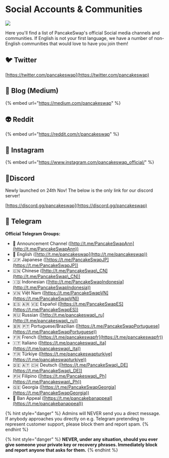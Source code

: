 # Social Accounts & Communities

![](../.gitbook/assets/docs-masthead-22-.png)

Here you'll find a list of PancakeSwap's official Social media channels and communities. If English is not your first language, we have a number of non-English communities that would love to have you join them!

## 🐦 Twitter

[https://twitter.com/pancakeswap](https://twitter.com/pancakeswap)

## 📰 Blog (Medium)

{% embed url="https://medium.com/pancakeswap" %}

## 👽 Reddit

{% embed url="https://reddit.com/r/pancakeswap" %}

## 🤳 Instagram

{% embed url="https://www.instagram.com/pancakeswap_official/" %}

## 🤖Discord

Newly launched on 24th Nov! The below is the only link for our discord server!

[https://discord.gg/pancakeswap](https://discord.gg/pancakeswap)

## 💬 Telegram

**Official Telegram Groups:**

* 📣 Announcement Channel ([http://t.me/PancakeSwapAnn](http://t.me/PancakeSwapAnn))
* 🥞 English ([http://t.me/pancakeswap](http://t.me/pancakeswap))
* 🇯🇵 Japanese ([https://t.me/PancakeSwapJP](https://t.me/PancakeSwapJP))
* 🇨🇳 Chinese ([http://t.me/PancakeSwap\_CN](http://t.me/PancakeSwap\_CN))
* 🇮🇩 Indonesian ([http://t.me/PancakeSwapIndonesia](http://t.me/PancakeSwapIndonesia))
* 🇻🇳 Việt Nam ([https://t.me/PancakeSwapVN](https://t.me/PancakeSwapVN))
* 🇪🇸 🇦🇷 🇻🇪 Español ([https://t.me/PancakeSwapES](https://t.me/PancakeSwapES))
* 🇷🇺 Russian ([http://t.me/pancakeswap\_ru](http://t.me/pancakeswap\_ru))
* 🇧🇷 🇵🇹 Portuguese/Brazilian ([https://t.me/PancakeSwapPortuguese](https://t.me/PancakeSwapPortuguese))
* 🇫🇷 French ([https://t.me/pancakeswapfr](https://t.me/pancakeswapfr))
* 🇮🇹 Italiano ([https://t.me/pancakeswap\_ita](https://t.me/pancakeswap\_ita))
* 🇹🇷 Türkiye ([https://t.me/pancakeswapturkiye](https://t.me/pancakeswapturkiye))
* 🇩🇪 🇦🇹 🇨🇭 Deutsch ([https://t.me/PancakeSwap\_DE](https://t.me/PancakeSwap\_DE))
* 🇵🇭 Filipino ([https://t.me/Pancakeswap\_Ph](https://t.me/Pancakeswap\_Ph))
* 🇬🇪 Georgia ([https://t.me/PancakeSwapGeorgia](https://t.me/PancakeSwapGeorgia))
* 😤 Ban Appeal ([https://t.me/pancakebanappeal](https://t.me/pancakebanappeal))

{% hint style="danger" %}
Admins will NEVER send you a direct message. If anybody approaches you directly on e.g. Telegram pretending to represent customer support, please block them and report spam.
{% endhint %}

{% hint style="danger" %}
**NEVER, under any situation, should you ever give someone your private key or recovery phrases. Immediately block and report anyone that asks for them.**
{% endhint %}
